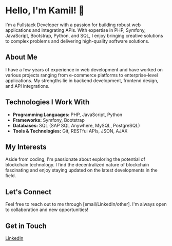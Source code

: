# Hello, I'm Kamil! 👋

I'm a Fullstack Developer with a passion for building robust web applications and integrating APIs. With expertise in PHP, Symfony, JavaScript, Bootstrap, Python, and SQL, I enjoy bringing creative solutions to complex problems and delivering high-quality software solutions.

## About Me

I have a few years of experience in web development and have worked on various projects ranging from e-commerce platforms to enterprise-level applications. My strengths lie in backend development, frontend design, and API integrations.

## Technologies I Work With

- **Programming Languages:** PHP, JavaScript, Python
- **Frameworks:** Symfony, Bootstrap
- **Databases:** SQL (SAP SQL Anywhere, MySQL, PostgreSQL)
- **Tools & Technologies:** Git, RESTful APIs, JSON, AJAX

## My Interests

Aside from coding, I'm passionate about exploring the potential of blockchain technology. I find the decentralized nature of blockchain fascinating and enjoy staying updated on the latest developments in the field.

## Let's Connect

Feel free to reach out to me through [email/LinkedIn/other]. I'm always open to collaboration and new opportunities!

## Get in Touch

[LinkedIn](https://www.linkedin.com/in/kamil-ga%C5%82kowski-544a781aa/)
